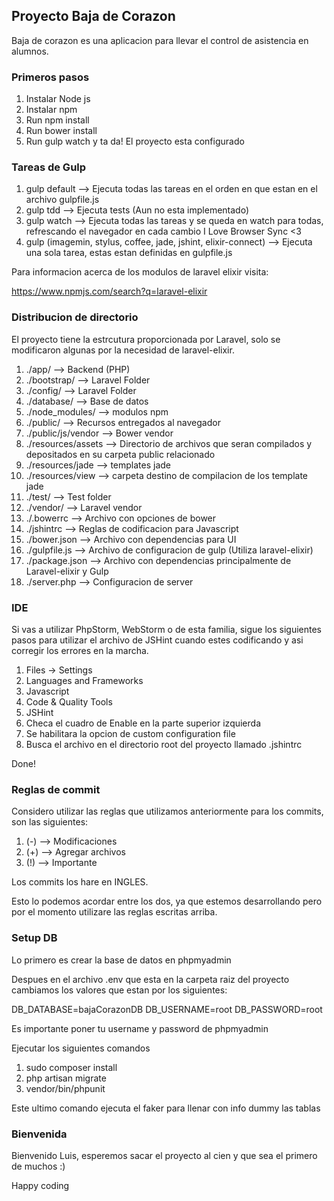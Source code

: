 ## Proyecto Baja de Corazon

Baja de corazon es una aplicacion para llevar el control de asistencia en alumnos.
 
### Primeros pasos

1. Instalar Node js
2. Instalar npm
3. Run npm install
4. Run bower install
5. Run gulp watch y ta da! El proyecto esta configurado

### Tareas de Gulp

1. gulp default --> Ejecuta todas las tareas en el orden en que estan en el archivo gulpfile.js
2. gulp tdd     --> Ejecuta tests (Aun no esta implementado)
3. gulp watch   --> Ejecuta todas las tareas y se queda en watch para todas, refrescando el navegador en cada cambio I Love Browser Sync <3
4. gulp (imagemin, stylus, coffee, jade, jshint, elixir-connect) --> Ejecuta una sola tarea, estas estan definidas en gulpfile.js

Para informacion acerca de los modulos de laravel elixir visita:

https://www.npmjs.com/search?q=laravel-elixir

### Distribucion de directorio

El proyecto tiene la estrcutura proporcionada por Laravel, solo se modificaron algunas
por la necesidad de laravel-elixir.

1. ./app/ --> Backend (PHP)
2. ./bootstrap/ --> Laravel Folder
3. ./config/ --> Laravel Folder
4. ./database/ --> Base de datos
5. ./node_modules/ --> modulos npm
6. ./public/ --> Recursos entregados al navegador
7. ./public/js/vendor --> Bower vendor
8. ./resources/assets --> Directorio de archivos que seran compilados y depositados en su carpeta public relacionado
9. ./resources/jade --> templates jade
10. ./resources/view --> carpeta destino de compilacion de los template jade
11. ./test/ --> Test folder
12. ./vendor/ --> Laravel vendor
13. ./.bowerrc --> Archivo con opciones de bower
14. ./jshintrc --> Reglas de codificacion para Javascript
15. ./bower.json --> Archivo con dependencias para UI
16. ./gulpfile.js --> Archivo de configuracion de gulp (Utiliza laravel-elixir)
17. ./package.json --> Archivo con dependencias principalmente de Laravel-elixir y Gulp
18. ./server.php --> Configuracion de server

### IDE

Si vas a utilizar PhpStorm, WebStorm o de esta familia, sigue los siguientes pasos para utilizar el archivo de JSHint
cuando estes codificando y asi corregir los errores en la marcha.

1. Files -> Settings
2. Languages and Frameworks
3. Javascript
4. Code & Quality Tools
5. JSHint
6. Checa el cuadro de Enable en la parte superior izquierda
7. Se habilitara la opcion de custom configuration file
8. Busca el archivo en el directorio root del proyecto llamado .jshintrc

Done!

### Reglas de commit
Considero utilizar las reglas que utilizamos anteriormente para los commits, son las siguientes:

1. (-) --> Modificaciones
2. (+) --> Agregar archivos
3. (!) --> Importante

Los commits los hare en INGLES.

Esto lo podemos acordar entre los dos, ya que estemos desarrollando pero por el momento utilizare las reglas escritas arriba.

### Setup DB
Lo primero es crear la base de datos en phpmyadmin

Despues en el archivo .env que esta en la carpeta raiz del proyecto cambiamos los valores que estan por los siguientes:

DB_DATABASE=bajaCorazonDB
DB_USERNAME=root
DB_PASSWORD=root

Es importante poner tu username y password de phpmyadmin

Ejecutar los siguientes comandos

1. sudo composer install
2. php artisan migrate
3. vendor/bin/phpunit

Este ultimo comando ejecuta el faker para llenar con info dummy las tablas

### Bienvenida

Bienvenido Luis, esperemos sacar el proyecto al cien y que sea el primero de muchos :)

Happy coding
